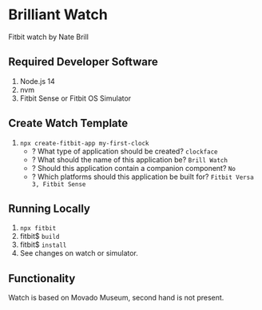 # Brilliant Watch
Fitbit watch by Nate Brill

## Required Developer Software
1. Node.js 14
2. nvm
3. Fitbit Sense or Fitbit OS Simulator

## Create Watch Template
1. ```npx create-fitbit-app my-first-clock```
   - ? What type of application should be created? ```clockface```
   - ? What should the name of this application be? ```Brill Watch```
   - ? Should this application contain a companion component? ```No```
   - ? Which platforms should this application be built for? ```Fitbit Versa 3, Fitbit Sense```

## Running Locally
1. ```npx fitbit```
2. fitbit$ ```build```
3. fitbit$ ```install```
4. See changes on watch or simulator.

## Functionality
Watch is based on Movado Museum, second hand is not present.

